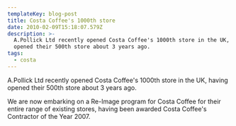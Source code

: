 ```yaml
---
templateKey: blog-post
title: Costa Coffee's 1000th store
date: 2010-02-09T15:18:07.579Z
description: >-
  A.Pollick Ltd recently opened Costa Coffee's 1000th store in the UK, having
  opened their 500th store about 3 years ago.
tags:
  - costa
---
```

A.Pollick Ltd recently opened Costa Coffee's 1000th store in the UK, having opened their 500th store about 3 years ago.

We are now embarking on a Re-Image program for Costa Coffee for their entire range of existing stores, having been awarded Costa Coffee's Contractor of the Year 2007.

